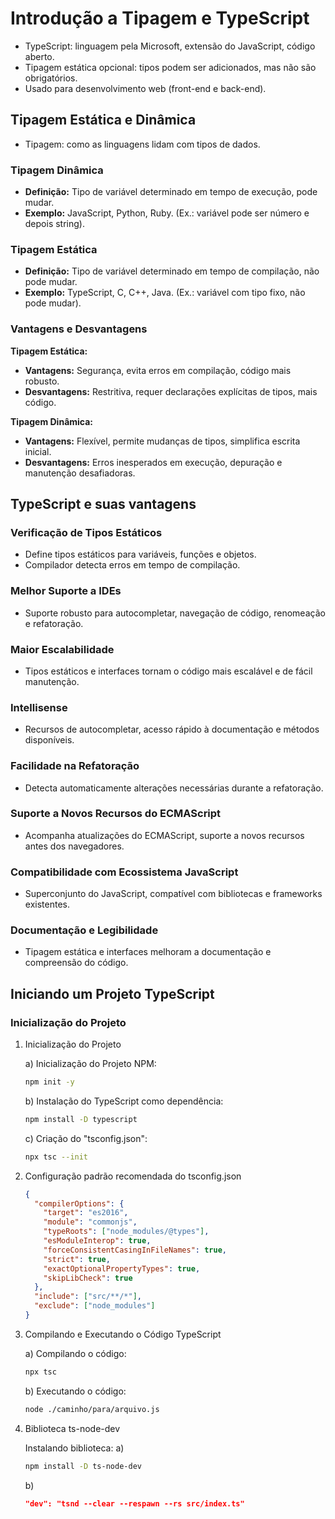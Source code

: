 # Introdução a Tipagem e TypeScript

- TypeScript: linguagem pela Microsoft, extensão do JavaScript, código aberto.
- Tipagem estática opcional: tipos podem ser adicionados, mas não são obrigatórios.
- Usado para desenvolvimento web (front-end e back-end).

## Tipagem Estática e Dinâmica

- Tipagem: como as linguagens lidam com tipos de dados.

### Tipagem Dinâmica

- **Definição:** Tipo de variável determinado em tempo de execução, pode mudar.
- **Exemplo:** JavaScript, Python, Ruby. (Ex.: variável pode ser número e depois string).

### Tipagem Estática

- **Definição:** Tipo de variável determinado em tempo de compilação, não pode mudar.
- **Exemplo:** TypeScript, C, C++, Java. (Ex.: variável com tipo fixo, não pode mudar).

### Vantagens e Desvantagens

**Tipagem Estática:**
- **Vantagens:** Segurança, evita erros em compilação, código mais robusto.
- **Desvantagens:** Restritiva, requer declarações explícitas de tipos, mais código.

**Tipagem Dinâmica:**
- **Vantagens:** Flexível, permite mudanças de tipos, simplifica escrita inicial.
- **Desvantagens:** Erros inesperados em execução, depuração e manutenção desafiadoras.

## TypeScript e suas vantagens

### Verificação de Tipos Estáticos
- Define tipos estáticos para variáveis, funções e objetos.
- Compilador detecta erros em tempo de compilação.

### Melhor Suporte a IDEs
- Suporte robusto para autocompletar, navegação de código, renomeação e refatoração.

### Maior Escalabilidade
- Tipos estáticos e interfaces tornam o código mais escalável e de fácil manutenção.

### Intellisense
- Recursos de autocompletar, acesso rápido à documentação e métodos disponíveis.

### Facilidade na Refatoração
- Detecta automaticamente alterações necessárias durante a refatoração.

### Suporte a Novos Recursos do ECMAScript
- Acompanha atualizações do ECMAScript, suporte a novos recursos antes dos navegadores.

### Compatibilidade com Ecossistema JavaScript
- Superconjunto do JavaScript, compatível com bibliotecas e frameworks existentes.

### Documentação e Legibilidade
- Tipagem estática e interfaces melhoram a documentação e compreensão do código.


## Iniciando um Projeto TypeScript

### Inicialização do Projeto

1. Inicialização do Projeto

    a) Inicialização do Projeto NPM:
    ```bash
    npm init -y
    ```

    b) Instalação do TypeScript como dependência:
    ```bash
    npm install -D typescript
    ```

    c) Criação do "tsconfig.json":
    ```bash
    npx tsc --init
    ```

2. Configuração padrão recomendada do tsconfig.json

    ```json
    {
      "compilerOptions": {
        "target": "es2016",
        "module": "commonjs",
        "typeRoots": ["node_modules/@types"],
        "esModuleInterop": true,
        "forceConsistentCasingInFileNames": true,
        "strict": true,
        "exactOptionalPropertyTypes": true,
        "skipLibCheck": true
      },
      "include": ["src/**/*"],
      "exclude": ["node_modules"]
    }
    ```

3. Compilando e Executando o Código TypeScript

    a) Compilando o código:
    ```bash
    npx tsc
    ```

    b) Executando o código:
    ```bash
    node ./caminho/para/arquivo.js
    ```

4. Biblioteca ts-node-dev

    Instalando biblioteca:
    a) 
    ```bash
    npm install -D ts-node-dev
    ```
    b) 
    ```json
    "dev": "tsnd --clear --respawn --rs src/index.ts"
    ```